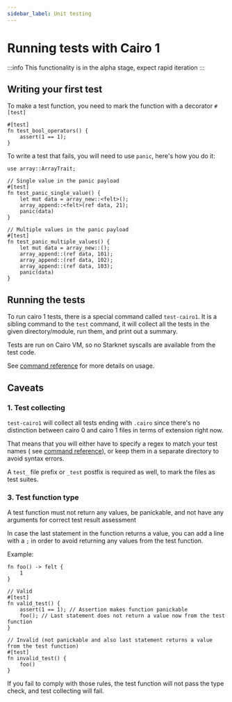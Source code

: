 ```yaml
---
sidebar_label: Unit testing
---
```


# Running tests with Cairo 1

:::info
This functionality is in the alpha stage, expect rapid iteration
:::

## Writing your first test

To make a test function, you need to mark the function with a decorator `#[test]`

```
#[test]
fn test_bool_operators() {
    assert(1 == 1);
}
```

To write a test that fails, you will need to use `panic`, here's how you do it:

```
use array::ArrayTrait;

// Single value in the panic payload
#[test]
fn test_panic_single_value() {
    let mut data = array_new::<felt>();
    array_append::<felt>(ref data, 21);
    panic(data)
}

// Multiple values in the panic payload
#[test]
fn test_panic_multiple_values() {
    let mut data = array_new::();
    array_append::(ref data, 101);
    array_append::(ref data, 102);
    array_append::(ref data, 103);
    panic(data)
}
```

## Running the tests

To run cairo 1 tests, there is a special command called `test-cairo1`.
It is a sibling command to the `test` command, it will collect all the tests in the given directory/module, run them,
and print out a summary.

Tests are run on Cairo VM, so no Starknet syscalls are available from the test code.

See [command reference](../../cli-reference.md#test-cairo1) for more details on usage.

## Caveats

### 1. Test collecting

`test-cairo1` will collect all tests ending with `.cairo` since there's no distinction between cairo 0 and cairo 1 files
in terms of extension right now.

That means that you will either have to specify a regex to match your test names (
see [command reference](../../cli-reference.md#test-cairo1)), or keep them in a separate directory to avoid syntax
errors.

A `test_` file prefix or `_test` postfix is required as well, to mark the files as test suites.


### 3. Test function type

A test function must not return any values, be panickable, and not have any arguments for correct test result assessment

In case the last statement in the function returns a value, you can add a line with a `;` in order to avoid returning
any values from the test function.

Example:

```
fn foo() -> felt {
    1
}

// Valid
#[test]
fn valid_test() {
    assert(1 == 1); // Assertion makes function panickable
    foo(); // Last statement does not return a value now from the test function
}

// Invalid (not panickable and also last statement returns a value from the test function)
#[test]
fn invalid_test() {
    foo()
}
```

If you fail to comply with those rules, the test function will not pass the type check, and test collecting will fail.

